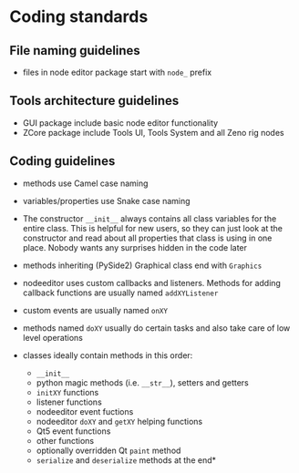# Coding standards

## File naming guidelines

* files in node editor package start with ```node_``` prefix

## Tools architecture guidelines

* GUI package include basic node editor functionality
* ZCore package include Tools UI, Tools System and all Zeno rig nodes

## Coding guidelines

* methods use Camel case naming
* variables/properties use Snake case naming
* The constructor ```__init__``` always contains all class variables for the entire class. This is helpful for new users, so they can
just look at the constructor and read about all properties that class is using in one place. Nobody wants any
surprises hidden in the code later
* methods inheriting (PySide2) Graphical class end with ```Graphics```
* nodeeditor uses custom callbacks and listeners. Methods for adding callback functions
are usually named ```addXYListener```
* custom events are usually named ```onXY```
* methods named ```doXY``` usually do certain tasks and also take care of low level operations
* classes ideally contain methods in this order:

    * ```__init__```
    * python magic methods (i.e. ```__str__```), setters and getters
    * ```initXY``` functions
    * listener functions
    * nodeeditor event fuctions
    * nodeeditor ```doXY``` and ```getXY``` helping functions
    * Qt5 event functions
    * other functions
    * optionally overridden Qt ```paint``` method
    * ```serialize``` and ```deserialize``` methods at the end*